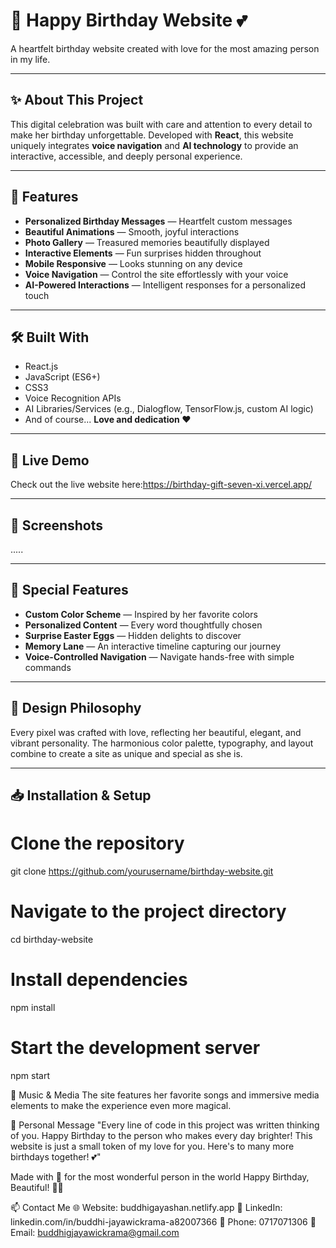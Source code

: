 # 🎉 Happy Birthday Website 💕

A heartfelt birthday website created with love for the most amazing person in my life.

---

## ✨ About This Project

This digital celebration was built with care and attention to every detail to make her birthday unforgettable. Developed with **React**, this website uniquely integrates **voice navigation** and **AI technology** to provide an interactive, accessible, and deeply personal experience.

---

## 🎈 Features

- **Personalized Birthday Messages** — Heartfelt custom messages  
- **Beautiful Animations** — Smooth, joyful interactions  
- **Photo Gallery** — Treasured memories beautifully displayed  
- **Interactive Elements** — Fun surprises hidden throughout  
- **Mobile Responsive** — Looks stunning on any device  
- **Voice Navigation** — Control the site effortlessly with your voice  
- **AI-Powered Interactions** — Intelligent responses for a personalized touch  

---

## 🛠️ Built With

- React.js  
- JavaScript (ES6+)  
- CSS3  
- Voice Recognition APIs  
- AI Libraries/Services (e.g., Dialogflow, TensorFlow.js, custom AI logic)  
- And of course... **Love and dedication ❤️**

---

## 🚀 Live Demo

Check out the live website here:https://birthday-gift-seven-xi.vercel.app/

---

## 📱 Screenshots

.....

---

## 💝 Special Features

- **Custom Color Scheme** — Inspired by her favorite colors  
- **Personalized Content** — Every word thoughtfully chosen  
- **Surprise Easter Eggs** — Hidden delights to discover  
- **Memory Lane** — An interactive timeline capturing our journey  
- **Voice-Controlled Navigation** — Navigate hands-free with simple commands  
 

---

## 🎨 Design Philosophy

Every pixel was crafted with love, reflecting her beautiful, elegant, and vibrant personality. The harmonious color palette, typography, and layout combine to create a site as unique and special as she is.

---

## 📥 Installation & Setup

 
# Clone the repository
git clone https://github.com/yourusername/birthday-website.git

# Navigate to the project directory
cd birthday-website

# Install dependencies
npm install

# Start the development server
npm start

🎵 Music & Media
The site features her favorite songs and immersive media elements to make the experience even more magical.

💌 Personal Message
"Every line of code in this project was written thinking of you. Happy Birthday to the person who makes every day brighter! This website is just a small token of my love for you. Here's to many more birthdays together! 💕"



Made with 💖 for the most wonderful person in the world
Happy Birthday, Beautiful! 🎂🎉

📫 Contact Me
🌐 Website: buddhigayashan.netlify.app
🔗 LinkedIn: linkedin.com/in/buddhi-jayawickrama-a82007366
📱 Phone: 0717071306
📧 Email: buddhigjayawickrama@gmail.com
